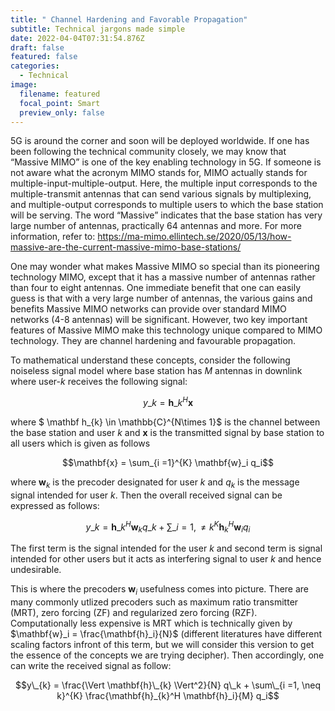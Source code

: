 ```yaml
---
title: " Channel Hardening and Favorable Propagation"
subtitle: Technical jargons made simple
date: 2022-04-04T07:31:54.876Z
draft: false
featured: false
categories:
  - Technical
image:
  filename: featured
  focal_point: Smart
  preview_only: false
---
```

5G is around the corner and soon will be deployed worldwide. If one has been following the technical community closely, we may know that “Massive MIMO” is one of the key enabling technology in 5G. If someone is not aware what the acronym MIMO stands for, MIMO actually stands for multiple-input-multiple-output. Here, the multiple input corresponds to the multiple-transmit antennas that can send various signals by multiplexing, and multiple-output corresponds to multiple users to which the base station will be serving. The word “Massive” indicates that the base station has very large number of antennas, practically 64 antennas and more. For more information, refer to: https://ma-mimo.ellintech.se/2020/05/13/how-massive-are-the-current-massive-mimo-base-stations/

One may wonder what makes Massive MIMO so special than its pioneering technology MIMO, except that it has a massive number of antennas rather than four to eight antennas. One immediate benefit that one can easily guess is that with a very large number of antennas, the various gains and benefits Massive MIMO networks can provide over standard MIMO networks (4-8 antennas) will be significant. However, two key important features of Massive MIMO make this technology unique compared to MIMO technology. They are channel hardening and favourable propagation.

To mathematical understand these concepts, consider the following noiseless signal model where base station has $M$ antennas in downlink where user-$k$ receives the following signal:

$$y\_{k} = \mathbf h\_{k}^H\mathbf{x}$$

where $ \mathbf h_{k} \in \mathbb{C}^{N\times 1}$ is the channel between the base station and user $k$ and $\mathbf{x}$ is the transmitted signal by base station to all users which is given as follows

$$\mathbf{x} = \sum_{i =1}^{K} \mathbf{w}_i q_i$$

where $\mathbf{w}_k$ is the precoder designated for user $k$ and $q_k$ is the message signal intended for user $k$. Then the overall received signal can be expressed as follows:

$$y\_{k} = \mathbf{h}\_{k}^H\mathbf{w}_k q\_k + \sum\_{i =1, \neq k}^{K} \mathbf{h}_{k}^H\mathbf{w}_i q_i$$

The first term is the signal intended for the user $k$ and second term is signal intended for other users but it acts as interfering signal to user $k$ and hence undesirable.

This is where the precoders $\mathbf{w}_i$ usefulness comes into picture. There are many commonly utlized precoders such as maximum ratio transmitter (MRT), zero forcing (ZF) and regularized zero forcing (RZF). Computationally less expensive is MRT which is technically given by $\mathbf{w}_i = \frac{\mathbf{h}_i}{N}$ (different literatures have different scaling factors infront of this term, but we will consider this version to get the essence of the concepts we are trying decipher). Then accordingly, one can write the received signal as follow:

$$y\_{k} = \frac{\Vert \mathbf{h}\_{k} \Vert^2}{N} q\_k + \sum\_{i =1, \neq k}^{K}  \frac{\mathbf{h}_{k}^H \mathbf{h}_i}{M} q_i$$